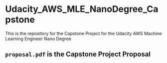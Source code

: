 # Udacity_AWS_MLE_NanoDegree_Capstone
This is the repository for the Capstone Project for the Udacity AWS Machine Learning Engineer Nano Degree

## `proposal.pdf` is the Capstone Project Proposal 

